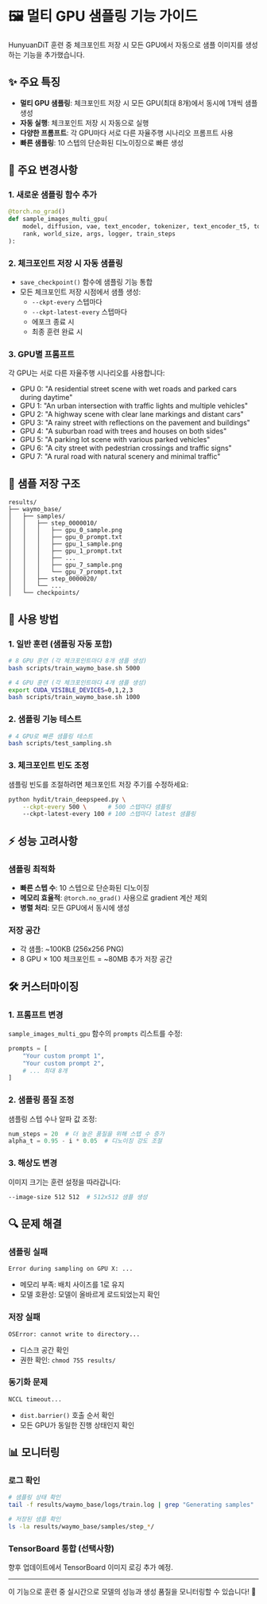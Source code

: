 # 🖼️ 멀티 GPU 샘플링 기능 가이드

HunyuanDiT 훈련 중 체크포인트 저장 시 모든 GPU에서 자동으로 샘플 이미지를 생성하는 기능을 추가했습니다.

## ✨ 주요 특징

- **멀티 GPU 샘플링**: 체크포인트 저장 시 모든 GPU(최대 8개)에서 동시에 1개씩 샘플 생성
- **자동 실행**: 체크포인트 저장 시 자동으로 실행
- **다양한 프롬프트**: 각 GPU마다 서로 다른 자율주행 시나리오 프롬프트 사용
- **빠른 샘플링**: 10 스텝의 단순화된 디노이징으로 빠른 생성

## 🔧 주요 변경사항

### 1. 새로운 샘플링 함수 추가
```python
@torch.no_grad()
def sample_images_multi_gpu(
    model, diffusion, vae, text_encoder, tokenizer, text_encoder_t5, tokenizer_t5, 
    rank, world_size, args, logger, train_steps
):
```

### 2. 체크포인트 저장 시 자동 샘플링
- `save_checkpoint()` 함수에 샘플링 기능 통합
- 모든 체크포인트 저장 시점에서 샘플 생성:
  - `--ckpt-every` 스텝마다
  - `--ckpt-latest-every` 스텝마다  
  - 에포크 종료 시
  - 최종 훈련 완료 시

### 3. GPU별 프롬프트
각 GPU는 서로 다른 자율주행 시나리오를 사용합니다:
- GPU 0: "A residential street scene with wet roads and parked cars during daytime"
- GPU 1: "An urban intersection with traffic lights and multiple vehicles"
- GPU 2: "A highway scene with clear lane markings and distant cars"
- GPU 3: "A rainy street with reflections on the pavement and buildings"
- GPU 4: "A suburban road with trees and houses on both sides"
- GPU 5: "A parking lot scene with various parked vehicles"
- GPU 6: "A city street with pedestrian crossings and traffic signs"
- GPU 7: "A rural road with natural scenery and minimal traffic"

## 📁 샘플 저장 구조

```
results/
├── waymo_base/
│   ├── samples/
│   │   ├── step_0000010/
│   │   │   ├── gpu_0_sample.png
│   │   │   ├── gpu_0_prompt.txt
│   │   │   ├── gpu_1_sample.png
│   │   │   ├── gpu_1_prompt.txt
│   │   │   ├── ...
│   │   │   ├── gpu_7_sample.png
│   │   │   └── gpu_7_prompt.txt
│   │   ├── step_0000020/
│   │   └── ...
│   └── checkpoints/
```

## 🚀 사용 방법

### 1. 일반 훈련 (샘플링 자동 포함)
```bash
# 8 GPU 훈련 (각 체크포인트마다 8개 샘플 생성)
bash scripts/train_waymo_base.sh 5000

# 4 GPU 훈련 (각 체크포인트마다 4개 샘플 생성)
export CUDA_VISIBLE_DEVICES=0,1,2,3
bash scripts/train_waymo_base.sh 1000
```

### 2. 샘플링 기능 테스트
```bash
# 4 GPU로 빠른 샘플링 테스트
bash scripts/test_sampling.sh
```

### 3. 체크포인트 빈도 조정
샘플링 빈도를 조절하려면 체크포인트 저장 주기를 수정하세요:

```bash
python hydit/train_deepspeed.py \
    --ckpt-every 500 \      # 500 스텝마다 샘플링
    --ckpt-latest-every 100 # 100 스텝마다 latest 샘플링
```

## ⚡ 성능 고려사항

### 샘플링 최적화
- **빠른 스텝 수**: 10 스텝으로 단순화된 디노이징
- **메모리 효율적**: `@torch.no_grad()` 사용으로 gradient 계산 제외
- **병렬 처리**: 모든 GPU에서 동시에 생성

### 저장 공간
- 각 샘플: ~100KB (256x256 PNG)
- 8 GPU × 100 체크포인트 = ~80MB 추가 저장 공간

## 🛠️ 커스터마이징

### 1. 프롬프트 변경
`sample_images_multi_gpu` 함수의 `prompts` 리스트를 수정:

```python
prompts = [
    "Your custom prompt 1",
    "Your custom prompt 2", 
    # ... 최대 8개
]
```

### 2. 샘플링 품질 조정
샘플링 스텝 수나 알파 값 조정:

```python
num_steps = 20  # 더 높은 품질을 위해 스텝 수 증가
alpha_t = 0.95 - i * 0.05  # 디노이징 강도 조절
```

### 3. 해상도 변경
이미지 크기는 훈련 설정을 따라갑니다:
```bash
--image-size 512 512  # 512x512 샘플 생성
```

## 🔍 문제 해결

### 샘플링 실패
```
Error during sampling on GPU X: ...
```
- 메모리 부족: 배치 사이즈를 1로 유지
- 모델 호환성: 모델이 올바르게 로드되었는지 확인

### 저장 실패
```
OSError: cannot write to directory...
```
- 디스크 공간 확인
- 권한 확인: `chmod 755 results/`

### 동기화 문제
```
NCCL timeout...
```
- `dist.barrier()` 호출 순서 확인
- 모든 GPU가 동일한 진행 상태인지 확인

## 📊 모니터링

### 로그 확인
```bash
# 샘플링 상태 확인
tail -f results/waymo_base/logs/train.log | grep "Generating samples"

# 저장된 샘플 확인
ls -la results/waymo_base/samples/step_*/
```

### TensorBoard 통합 (선택사항)
향후 업데이트에서 TensorBoard 이미지 로깅 추가 예정.

---

이 기능으로 훈련 중 실시간으로 모델의 성능과 생성 품질을 모니터링할 수 있습니다! 🎯